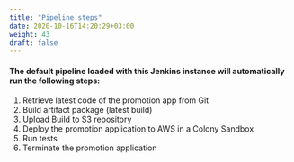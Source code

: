 ```yaml
---
title: "Pipeline steps"
date: 2020-10-16T14:20:29+03:00
weight: 43
draft: false
---
```


#### The default pipeline loaded with this Jenkins instance will automatically run the following steps:

1. Retrieve latest code of the promotion app from Git
2. Build artifact package (latest build)
3. Upload Build to S3 repository
4. Deploy the promotion application to AWS in a Colony Sandbox
5. Run tests
6. Terminate the promotion application